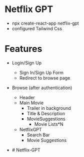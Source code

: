 # Netflix GPT
 - npx create-react-app netflix-gpt
 - configured Tailwind Css
 

 # Features
 - Login/Sign Up
    - Sign In/Sign Up Form
    - Redirect to browse page
 - Browse (after authentication)
    - Header
    - Main Movie
        - Trailer in background
        - Title & Description
        - MovieSuggestions
            - Movie Lists*N
    - NetflixGPT
        - Search Bar
        - Movie Suggestions        

 - #   N e t f l i x - G P T  
 